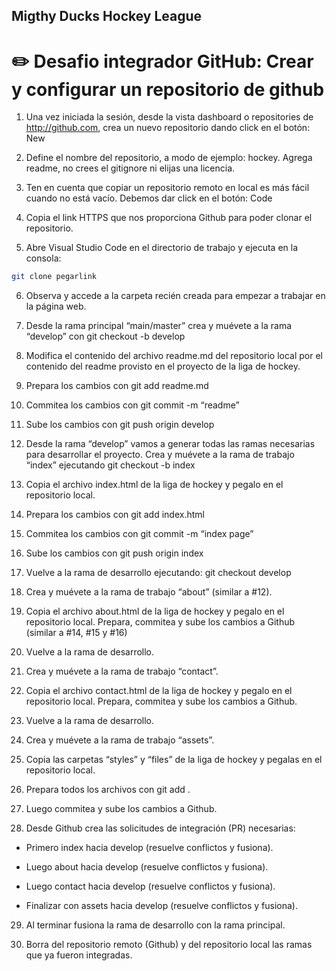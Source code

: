## Migthy Ducks Hockey League

# ✏️ Desafio integrador GitHub: Crear y configurar un repositorio de github

1. Una vez iniciada la sesión, desde la vista dashboard o repositories de http://github.com, crea un nuevo repositorio dando click en el botón: New

2. Define el nombre del repositorio, a modo de ejemplo: hockey. Agrega readme, no crees el gitignore ni elijas una licencia.

3. Ten en cuenta que copiar un repositorio remoto en local es más fácil cuando no está vacío. Debemos dar click en el botón: Code

4. Copia el link HTTPS que nos proporciona Github para poder clonar el repositorio.

5. Abre Visual Studio Code en el directorio de trabajo y ejecuta en la consola:

```sh
git clone pegarlink
```

6. Observa y accede a la carpeta recién creada para empezar a trabajar en la página web.

7. Desde la rama principal “main/master” crea y muévete a la rama “develop” con git checkout -b develop

8. Modifica el contenido del archivo readme.md del repositorio local por el contenido del readme provisto en el proyecto de la liga de hockey.

9. Prepara los cambios con git add readme.md

10. Commitea los cambios con git commit -m “readme”

11. Sube los cambios con git push origin develop

12. Desde la rama “develop” vamos a generar todas las ramas necesarias para desarrollar el proyecto. Crea y muévete a la rama de trabajo “index” ejecutando git checkout -b index

13. Copia el archivo index.html de la liga de hockey y pegalo en el repositorio local.

14. Prepara los cambios con git add index.html

15. Commitea los cambios con git commit -m “index page”

16. Sube los cambios con git push origin index

17. Vuelve a la rama de desarrollo ejecutando: git checkout develop

18. Crea y muévete a la rama de trabajo “about” (similar a #12).

19. Copia el archivo about.html de la liga de hockey y pegalo en el repositorio local. Prepara, commitea y sube los cambios a Github (similar a #14, #15 y #16)

20. Vuelve a la rama de desarrollo.

21. Crea y muévete a la rama de trabajo “contact”.

22. Copia el archivo contact.html de la liga de hockey y pegalo en el repositorio local. Prepara, commitea y sube los cambios a Github.

23. Vuelve a la rama de desarrollo.

24. Crea y muévete a la rama de trabajo “assets”.

25. Copia las carpetas “styles” y “files” de la liga de hockey y pegalas en el repositorio local.

26. Prepara todos los archivos con  git add .

27. Luego commitea y sube los cambios a Github.

28. Desde Github crea las solicitudes de integración (PR) necesarias:

- Primero index hacia develop (resuelve conflictos y fusiona).

- Luego about hacia develop (resuelve conflictos y fusiona).

- Luego contact hacia develop (resuelve conflictos y fusiona).

- Finalizar con assets hacia develop (resuelve conflictos y fusiona).

29. Al terminar fusiona la rama de desarrollo con la rama principal.

30. Borra del repositorio remoto (Github) y del repositorio local las ramas que ya fueron integradas.